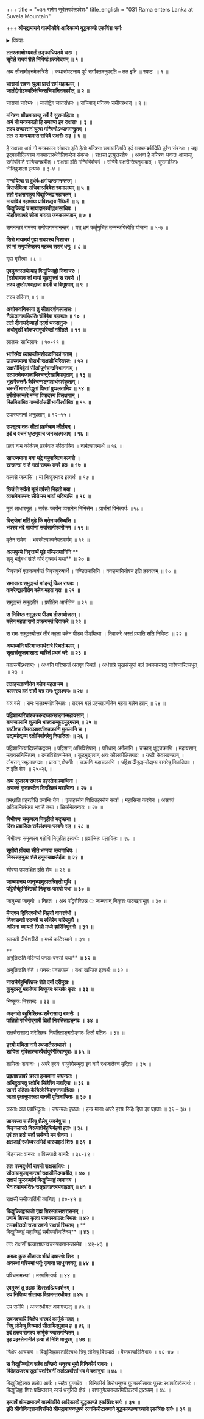 +++
title = "०३१ रामेण सुवेलपर्वतप्रवेशः"
title_english = "031 Rama enters Lanka at Suvela Mountain"

+++
**श्रीमद्रामायणे वाल्मीकीये आदिकाव्ये युद्धकाण्डे** **एकत्रिंशः सर्गः**


<details><summary>विषयाः</summary>

रावणेनमन्त्रिमुखात्ससैन्यरामस्य सुवेलाचलागमनश्रवणान्मन्त्रिभिस्सहालोच्यकर्तव्य निर्धारणेन तद्विसर्जनम् ॥ १ ॥ तथा स्वचोदनया विद्युजिह्वेनमायानिर्मितरामशिरश्शरासनसदृश -शिरश्शरासनप्रदर्शनेन सीताविमोहनम् ॥ २ ॥

</details>


**ततस्तमक्षोभ्यबलं लङ्काधिपतये** **चराः** **।  
सुवेले राघवं शैले निविष्टं प्रत्यवेदयन्** **॥** **१** **॥**

अथ सीतामोहनमेकत्रिंशे । कथासंघटनाय पूर्व सर्गोक्तमनुवदति – तत इति ॥ स्पष्टः ॥ १ ॥



**चाराणां रावणः श्रुत्वा प्राप्तं रामं महाबलम्** **।  
जातोद्वेगोऽभवत्किंचित्सचिवानिदमब्रवीत्** **॥** **२** **॥**

चाराणां चारेभ्यः । जातोद्वेग जातसंभ्रमः । सचिवान् मन्त्रिणः समीपस्थान् ॥ २ ॥



**मन्त्रिणः शीघ्रमायान्तु सर्वे वै सुसमाहिताः** **।  
अयं नो मन्त्रकालो हि सम्प्राप्त इव राक्षसाः** **॥** **३** **॥  
तस्य तच्छासनं श्रुत्वा मन्त्रिणोऽभ्यागमन्द्रुतम्** **।  
ततः स** **मन्त्रयामास सचिवै राक्षसैः सह** **॥** **४** **॥**

हे राक्षसाः अयं नो मन्त्रकालः संप्राप्तः इति हेतोः मन्त्रिणः समायान्त्विति इदं वाक्यमब्रवीदिति पूर्वेण संबन्धः । यद्वा इदमब्रवीदित्यस्य वाक्यान्तस्थेनेतिशब्देन संबन्धः । राक्षसा इत्युत्तरशेषः । अथवा हे मन्त्रिणः भवन्तः आयान्तु समीपमिति सचिवानब्रवीत् । राक्षसा इति मन्त्रिविशेषणं । सचिवै राक्षसैरित्यनुवादात् । सुसमाहिताः नीतिकुशला इत्यर्थः ॥ ३-४ ॥



**मन्त्रयित्वा स दुर्धर्षः क्षमं यत्समनन्तरम्** **।  
विसर्जयित्वा सचिवान्प्रविवेश स्वमालयम्** **॥** **५** **॥  
ततो राक्षसमाहूय विद्युज्जिह्वं महाबलम्** **।  
मायाविदं महामायः प्राविशद्यत्र मैथिली** **॥** **६** **॥  
विद्युज्जिह्वं च मायाज्ञमब्रवीद्राक्षसाधिपः** **।  
मोहयिष्यामहे सीतां मायया जनकात्मजाम्** **॥** **७** **॥**

समनन्तरं रामस्य समीपागमनानन्तरं । यत् क्षमं कर्तुमुचितं तन्मन्त्रयित्वेति योजना ॥ ५-७ ॥



**शिरो मायामयं गृह्य राघवस्य निशाचर** **।  
त्वं** **मां समुपतिष्ठस्व महच्च सशरं धनुः** **॥** **८** **॥**

गृह्य गृहीत्वा ॥ ८ ॥



**एवमुक्तस्तथेत्याह विद्युज्जिह्वो निशाचरः** **।  
\[दर्शयामास तां मायां सुप्रयुक्तां स रावणे ।\]  
तस्य तुष्टोऽभवद्राजा प्रददौ च विभूषणम्** **॥** **९** **॥**

तस्य तस्मिन् ॥ ९ ॥



**अशोकवनिकायां तु** **सीतादर्शनलालसः** **।  
नैर्ऋतानामधिपतिः संविवेश महाबलः ॥** **१०** **॥  
ततो दीनामदैन्यार्हां ददर्श धनदानुजः** **।  
अधोमुखीं शोकपरामुपविष्टां महीतले** **॥** **११** **॥**

लालसः साभिलाषः ॥ १०-११ ॥



**भर्तारमेव ध्यायन्तीमशोकवनिकां गताम्** **।  
उपास्यमानां घोराभी राक्षसीभिरितस्तः** **॥** **१२** **॥  
राक्षसीभिर्वृतां सीतां पूर्णचन्द्रनिभाननाम् ।  
उत्पातमेघजालाभिश्चन्द्ररेखामिवावृताम् ॥** **१३** **॥  
भूशणैरुत्तमैः कैश्चिन्मङ्गलार्थमलंकृताम् ।  
चरन्तीं मारुतोद्धूतां क्षिप्तां पुष्पलतामिव ॥** **१४** **॥  
हर्षशोकान्तरे मग्नां विषादस्य विलक्षणाम् ।  
स्तिमितामिव गाम्भीर्यान्नदीं भागीरथीमिव ॥** **१५** **॥**

उपास्यमानां अनुव्रताम् ॥ १२-१५ ॥



**उपसृत्य ततः सीतां प्रहर्षन्नाम कीर्तयन्** **।  
इदं च वचनं धृष्टमुवाच जनकात्मजाम्** **॥** **१६** **॥**

प्रहर्ष नाम कीर्तयन् प्रहर्षवात कीर्तयन्निव । नामेत्यपरमार्थे ॥ १६ ॥



**सान्त्व्यमाना मया भद्रे यमुपाश्रित्य वल्गसे** **।  
खरहन्ता स ते भर्ता राघवः समरे हतः** **॥** **१७** **॥**

वल्गसे जल्पसि । मां निष्ठुरमवद इत्यर्थः ॥ १७ ॥



**छिन्नं ते सर्वतो मूलं दर्पस्ते निहतो मया** **।  
व्यसनेनात्मनः सीते मम भार्या भविष्यसि** **॥** **१८** **॥**

मूलं आधारभूतं । सर्वतः कार्येन व्यसनेन निमित्तेन । प्रार्थनां विनेत्यर्थः ॥१८॥



**विसृजेमां मतिं मूढे किं मृतेन करिष्यसि ।  
भवस्व भद्रे भार्याणां सर्वासामीश्वरी मम ॥** **१९** **॥**

मृतेन रामेण । भवस्वेत्यात्मनेपदमार्षम् ॥ १९ ॥



**अल्पपुण्ये निवृत्तार्थे मूढे पण्डितमानिनि** **  
शृणु भर्तृबधं सीते घोरं वृत्रवधं यथा** **॥** **२०** **॥**

निवृत्तार्थे एतावत्पर्यन्तं निवृत्तपुरुषार्थे । पण्डितमानिनि । क्यङ्मानिनोश्च इति ह्रस्वत्वम् ॥ २० ॥



**समायातः समुद्रान्तं मां हन्तुं किल राघवः** **।  
वानरेन्द्रप्रणीतेन बलेन महता वृतः** **॥** **२१** **॥**

समुद्रान्तं समुद्रतीरं । प्रणीतेन आनीतेन ॥ २१ ॥



**स** **निविष्टः समुद्रस्य** **पीड्य तीरमथोत्तरम्** **।  
बलेन महता रामो व्रजत्यस्तं दिवाकरे** **॥** **२२** **॥**

स रामः समुद्रस्योत्तरं तीरं महता बलेन पीड्य पीडयित्वा । दिवाकरे अस्तं प्रयाति सति निविष्टः ॥ २२ ॥



**अथाध्वनि परिश्रान्तमर्धरात्रे स्थितं बलम्** **।  
सुखसंसुप्तमासाद्य चारितं प्रथमं चरैः** **॥** **२३** **॥**

कार्त्स्न्येऽथशब्दः । अध्वनि परिश्रान्तं अतएव स्थितं । अर्धरात्रे सुखसंसुप्तं बलं प्रथममासाद्य चारैश्चारितमभूत् ॥ २३ ॥



**तत्प्रहस्तप्रणीतेन बलेन महता मम** **।  
बलमस्य हतं रात्रौ यत्र रामः सुलक्ष्मणः** **॥** **२४** **॥**

यत्र बले । रामः सलक्ष्मणोवस्थितः । तदस्य बलं प्रहस्तप्रणीतेन महता बलेन हतम् ॥ २४ ॥



**पट्टिशान्परिघांश्चक्रान्दण्डान्खड्गांन्महायसान्** **।  
बाणजालानि शूलानि भास्वरान्कूटमुद्गरान्** **॥** **२५** **॥  
यष्टीश्च तोमराञ्शक्तीश्चक्राणि मुसलानि च** **।  
उद्यम्योद्यम्य रक्षोभिर्वानरेषु निपातिताः** **॥** **२६** **॥**

पट्टिशानित्यादिश्लोकद्वयम् ॥ पट्टिशान् असिविशेषान् । परिधान् अर्गलानि । चक्रान् क्षुद्रचक्राणि । महायसान् महायसनिर्मितान् । दण्डविशेषणमेतत् । कूटमुद्गरान् अयः कीलकीलितगदाः । यष्टीः केवलदण्डान् । तोमरान् स्थूलाग्रगदाः । प्रासान् क्षेपणीः । चक्राणि महाचक्राणि । पट्टिशादीनुद्यम्योद्यम्य वानरेषु निपातिताः । त इति शेषः ॥ २५-२६ ॥



**अथ सुप्तस्य रामस्य प्रहस्तेन प्रमाथिना** **।  
असक्तं कृतहस्तेन शिरश्छिन्नं महासिना** **॥** **२७** **॥**

प्रमथ्नाति प्रहरतीति प्रमाथिः तेन । कृतहस्तेन शिक्षितहस्तेन कर्त्रा । महासिना करणेन । असक्तं अविलम्बितंयथा भवति तथा । छिन्नमित्यन्वयः ॥ २७ ॥



**विभीषणः समुत्पत्य निगृहीतो यदृच्छया** **।  
दिशः प्रव्राजितः सर्वैर्लक्ष्मणः प्लवगैः सह** **॥** **२८** **॥**

विभीषणः समुत्पत्य गतोपि निगृहीत इत्यर्थः । प्रव्राजितः पलायितः ॥ २८ ॥



**सुग्रीवो ग्रीवया** **सीते भग्नया प्लवगाधिपः** **।  
निरस्तहनुकः शेते हनूमान्राक्षसैर्हतः** **॥** **२९** **॥**

श्रीवया उपलक्षित इति शेषः ॥ २९ ॥



**जाम्बवानथ जानुभ्यामुत्पतन्निहतो युधि** **।  
पट्टिसैर्बहुभिश्छिन्नो निकृत्तः पादपो यथा** **॥** **३०** **॥**

जानुभ्यां जानुनोः । निहतः । अथ पट्टिशैश्छिन्न ः जाम्बवान् निकृत्तः पादपइवाभूत् ॥ ३० ॥



**मैन्दश्च द्विविदश्चोभौ निहतौ वानरर्षभौ** **।  
निश्वसन्तौ रुदन्तौ च रुधिरेण** **परिप्लुतौ** **।  
असिना** **व्यायतौ छिन्नौ** **मध्ये** **ह्यरिनिषूदनौ** **॥** **३१** **॥**

व्यायतौ दीर्घशरीरौ । मध्ये कटिस्थाने ॥ ३१ ॥

**  
अनुतिष्ठति मेदिन्यां पनसः पनसो यथा** **॥** **३२** **॥**

अनुतिष्ठति शेते । पनसः पनसफलं । तथा खण्डित इत्यर्थः ॥ ३२ ॥



**नाराचैर्बहुभिश्छिन्नः शेते दर्यां दरीमुखः** **।  
कुमुदस्तु महातेजा निष्कूजः सायकैः कृतः** **॥** **३३** **॥**

निष्कूजः निश्शब्दः ॥ ३३ ॥



**अङ्गदो बहुभिश्छिन्नः शरैरासाद्य राक्षसैः** **।  
पातितो रुधिरोद्गारी क्षितौ निपतिताऽङ्गदः** **॥** **३४** **॥**

राक्षसैरासाद्य शरैश्छिन्नः निपतिताङ्गदोङ्गदः क्षितौ पतितः ॥ ३४ ॥



**हरयो मथिता नागै रथजातैस्तथापरे** **।  
शायिता मृदिताश्चाश्वैर्वायुवेगैरिवाम्बुदाः** **॥** **३५** **॥**

शायिताः शयानाः । अपरे हरयः वायुवेगैरम्बुदा इव नागै रथजातैश्च मृदिताः ॥ ३५ ॥



**प्रहृताश्चापरे त्रस्ता हन्यमाना जघन्यतः** **।  
अभिद्रुतास्तु रक्षोभिः सिंहैरिव महाद्विपाः** **॥** **३६** **॥  
सागरे पतिताः केचित्केचिद्गगनमाश्रिताः** **।  
ऋक्षा वृक्षानुपारूढा वानरीं** **वृत्तिमाश्रिताः** **॥** **३७** **॥**

त्रस्ताः अत एवाभिद्रुताः । जघन्यतः पृष्ठतः । हन्य मानाः अपरे हरयः सिंहैः द्विपा इव प्रहृताः ॥ ३६ – ३७ ॥



**सागरस्य च तीरेषु शैलेषु** **जवनेषु च** **।  
पिङ्गलास्ते विरूपाक्षैर्बहुभिर्बहवो हताः** **॥** **३८** **॥  
एवं तव हतो भर्ता ससैन्यो मम सेनया** **।  
क्षतजार्द्रं रजोध्वस्तमिदं चास्याहृतं शिरः** **॥** **३९** **॥**

पिङ्गलाः वानराः । विरूपाक्षैः वानरैः ॥ ३८-३९ ।



**ततः परमदुर्धर्षो रावणो राक्षसाधिपः** **।  
सीतायामुपशृण्वन्त्यां राक्षसीमिदमब्रवीत्** **॥** **४०** **॥  
राक्षसं क्रूरकर्माणं विद्युज्जिह्वं त्वमानय** **।  
येन तद्राघवशिरः सङ्ग्रामात्स्वयमाहृतम्** **॥** **४१** **॥**

राक्षसीं समीपवर्तिनीं कांचित् ॥ ४०-४१ ॥



**विद्युज्जिह्वस्ततो गृह्य शिरस्तत्सशरासनम्** **।  
प्रणामं शिरसा कृत्वा रावणस्याग्रतः स्थितः** **॥** **४२** **॥  
तमब्रवीत्ततो राजा रावणो राक्षसं स्थितम्** **।** **  
विद्युज्जिह्वं महाजिह्वं समीपपरिवर्तिनम्** **॥** **४३** **॥**

ततः राक्षसीं प्रत्याज्ञापनवचनश्रवणानन्तरमेव ॥ ४२-४३ ॥



**अग्रतः कुरु सीतायाः शीघ्रं दाशरथेः शिरः** **।  
अवस्थां पश्चिमां भर्तुः कृपणा साधु पश्यतु** **॥** **४४** **॥**

पश्चिमामस्थां । मरणमित्यर्थः ॥ ४४ ॥



**एवमुक्तं तु तद्रक्षः शिरस्तत्प्रियदर्शनम्** **।  
उप** **निक्षिप्य सीतायाः क्षिप्रमन्तरधीयत** **॥** **४५** **॥**

उप समीपे । अन्तरधीयत अपागच्छत् ॥ ४५ ॥



**रावणश्चापि चिक्षेप भास्वरं कार्मुकं महत्** **।  
त्रिषु लोकेषु विख्यातं सीतामिदमुवाच ह** **॥** **४६** **॥  
इदं तत्तव रामस्य कार्मुकं ज्यासमन्वितम्** **।  
इह प्रहस्तेनानीतं हत्वा तं निशि मानुषम्** **॥** **४७** **॥**

चिक्षेप आचकर्ष । विद्युजिह्वहस्तादित्यर्थः त्रिषु लोकेषु विख्यातं । वैष्णवत्वादितिभावः ॥ ४६–४७ ॥



**स विद्युज्जिह्वेन सहैव तच्छिरो** **धनुश्च भूमौ विनिकीर्य रावणः** **।  
विदेहराजस्य सुतां यशस्विनीं** **ततोऽब्रवीत्तां भव मे वशानुगा** **॥** **४८** **॥**

विद्युजिह्वेत्यत्र तलोप आर्षः । सहैव युगपदेव । विनिकीर्य शिरोधनुश्च युगपत्सीतायाः पुरतः स्थापयित्वेत्यर्थः । विद्युजिह्वः शिरः प्रक्षिप्तवान् स्वयं धनुरिति ज्ञेयं । वशानुगेत्यनन्तरमितिकरणं द्रष्टव्यम् ॥ ४८ ॥



**इत्यार्षे** **श्रीमद्रामायणे वाल्मीकीये आदिकाव्ये युद्धकाण्डे** **एकत्रिंशः सर्गः ॥** **३१** **॥  
इति श्रीगोविन्दराजविरचिते श्रीमद्रामायणभूषणे रत्नकिरीटाख्याने युद्धकाण्डव्याख्याने एकत्रिंशः सर्गः ॥ ३१ ॥**
